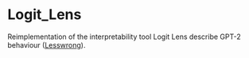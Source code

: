 # Logit_Lens
Reimplementation of the interpretability tool Logit Lens describe GPT-2 behaviour ([Lesswrong](https://www.lesswrong.com/posts/AcKRB8wDpdaN6v6ru/interpreting-gpt-the-logit-lens)).

